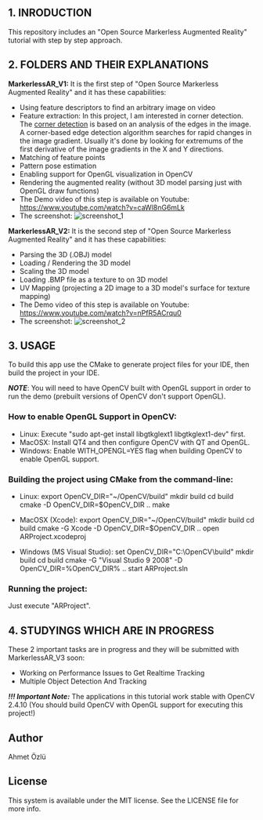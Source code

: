 ## 1. INRODUCTION

This repository includes an "Open Source Markerless Augmented Reality" tutorial with step by step approach.

## 2. FOLDERS AND THEIR EXPLANATIONS

**MarkerlessAR_V1:** It is the first step of "Open Source Markerless Augmented Reality" and it has these capabilities:
- Using feature descriptors to find an arbitrary image on video
- Feature extraction: In this project, I am interested in corner detection. The [corner detection](http://docs.opencv.org/2.4/doc/tutorials/features2d/trackingmotion/harris_detector/harris_detector.html) is based
on an analysis of the edges in the image. A corner-based edge detection algorithm
searches for rapid changes in the image gradient. Usually it's done by looking for
extremums of the first derivative of the image gradients in the X and Y directions.
- Matching of feature points
- Pattern pose estimation
- Enabling support for OpenGL visualization in OpenCV
- Rendering the augmented reality (without 3D model parsing just with OpenGL draw functions)
- The Demo video of this step is available on Youtube: https://www.youtube.com/watch?v=caWl8nG6mLk
- The screenshot:
![screenshot_1](https://user-images.githubusercontent.com/22610163/28993909-d6e0be12-79c9-11e7-9548-77ce73071e12.png)

**MarkerlessAR_V2:** It is the second step of "Open Source Markerless Augmented Reality" and it has these capabilities:
- Parsing the 3D (.OBJ) model
- Loading / Rendering the 3D model
- Scaling the 3D model
- Loading .BMP file as a texture to on 3D model
- UV Mapping (projecting a 2D image to a 3D model's surface for texture mapping)
- The Demo video of this step is available on Youtube: https://www.youtube.com/watch?v=nPfR5ACrqu0
- The screenshot:
![screenshot_2](https://user-images.githubusercontent.com/22610163/28994049-6ea49036-79cd-11e7-88bf-696f046c67f3.png)

## 3. USAGE
To build this app use the CMake to generate project files for your IDE, then build the project in your IDE.

***NOTE***: You will need to have OpenCV built with OpenGL support in order to run the demo (prebuilt versions of OpenCV don't support OpenGL).

### How to enable OpenGL Support in OpenCV:
* Linux:   Execute "sudo apt-get install libgtkglext1 libgtkglext1-dev" first.
* MacOSX:  Install QT4 and then configure OpenCV with QT and OpenGL.
* Windows: Enable WITH_OPENGL=YES flag when building OpenCV to enable OpenGL support.

### Building the project using CMake from the command-line:
* Linux:
      export OpenCV_DIR="~/OpenCV/build"
      mkdir build
      cd build
      cmake -D OpenCV_DIR=$OpenCV_DIR ..
      make 

* MacOSX (Xcode):
      export OpenCV_DIR="~/OpenCV/build"
      mkdir build
      cd build
      cmake -G Xcode -D OpenCV_DIR=$OpenCV_DIR ..
      open ARProject.xcodeproj

* Windows (MS Visual Studio):
      set OpenCV_DIR="C:\OpenCV\build"
      mkdir build
      cd build
      cmake -G "Visual Studio 9 2008" -D OpenCV_DIR=%OpenCV_DIR% ..
      start ARProject.sln

### Running the project:
Just execute "ARProject".

## 4. STUDYINGS WHICH ARE IN PROGRESS

These 2 important tasks are in progress and they will be submitted with MarkerlessAR_V3 soon:
- Working on Performance Issues to Get Realtime Tracking
- Multiple Object Detection And Tracking

***!!! Important Note:*** The applications in this tutorial work stable with OpenCV 2.4.10 (You should build OpenCV with OpenGL support for executing this project!)

## Author
Ahmet Özlü

## License
This system is available under the MIT license. See the LICENSE file for more info.